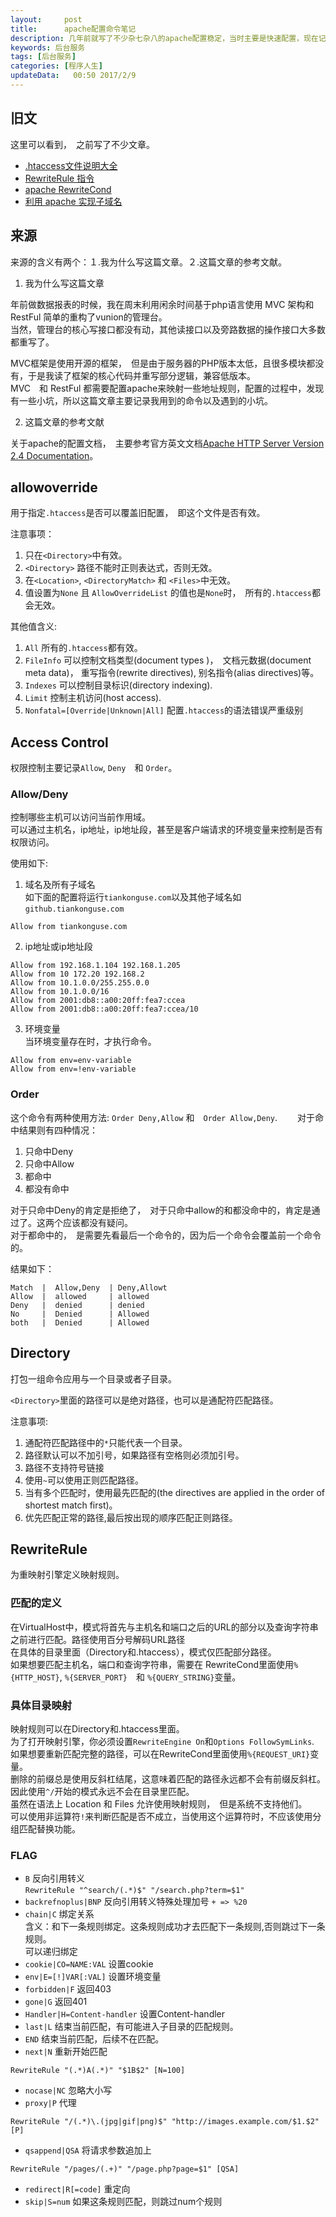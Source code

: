 ```yaml
---
layout:     post
title:      apache配置命令笔记
description: 几年前就写了不少杂七杂八的apache配置稳定，当时主要是快速配置，现在记录一下用的的命令。    
keywords: 后台服务
tags: [后台服务]
categories: [程序人生]
updateData:   00:50 2017/2/9
---
```


## 旧文

这里可以看到，　之前写了不少文章。  

* [.htaccess文件说明大全](http://tiankonguse.com/record/record.php?id=551)  
* [RewriteRule 指令](http://tiankonguse.com/record/record.php?id=124)  
* [apache RewriteCond](http://tiankonguse.com/record/record.php?id=125)  
* [利用 apache 实现子域名](http://tiankonguse.com/record/record.php?id=89)  


## 来源

来源的含义有两个：１.我为什么写这篇文章。２.这篇文章的参考文献。  

1. 我为什么写这篇文章  

年前做数据报表的时候，我在周末利用闲余时间基于php语言使用 MVC 架构和 RestFul 简单的重构了vunion的管理台。  
当然，管理台的核心写接口都没有动，其他读接口以及旁路数据的操作接口大多数都重写了。  

MVC框架是使用开源的框架，　但是由于服务器的PHP版本太低，且很多模块都没有，于是我读了框架的核心代码并重写部分逻辑，兼容低版本。  
MVC　和 RestFul 都需要配置apache来映射一些地址规则，配置的过程中，发现有一些小坑，所以这篇文章主要记录我用到的命令以及遇到的小坑。  


2. 这篇文章的参考文献  

关于apache的配置文档，　主要参考官方英文文档[Apache HTTP Server Version 2.4 Documentation](https://httpd.apache.org/docs/2.4/en/)。  


## allowoverride

用于指定`.htaccess`是否可以覆盖旧配置，　即这个文件是否有效。  

注意事项：  

1. 只在`<Directory>`中有效。  
2. `<Directory>` 路径不能时正则表达式，否则无效。  
3. 在`<Location>`, `<DirectoryMatch>` 和 `<Files>`中无效。  
4. 值设置为`None` 且 `AllowOverrideList` 的值也是`None`时，　所有的`.htaccess`都会无效。  


其他值含义:  

1. `All` 所有的`.htaccess`都有效。  
2. `FileInfo` 可以控制文档类型(document types )，　文档元数据(document meta data)， 重写指令(rewrite directives), 别名指令(alias directives)等。  
3. `Indexes` 可以控制目录标识(directory indexing).  
4. `Limit` 控制主机访问(host access).  
5. `Nonfatal=[Override|Unknown|All]` 配置`.htaccess`的语法错误严重级别  


## Access Control

权限控制主要记录`Allow`, `Deny`　和 `Order`。  

### Allow/Deny

控制哪些主机可以访问当前作用域。  
可以通过主机名，ip地址，ip地址段，甚至是客户端请求的环境变量来控制是否有权限访问。  


使用如下:  

1. 域名及所有子域名  
   如下面的配置将运行`tiankonguse.com`以及其他子域名如`github.tiankonguse.com`  
   
```
Allow from tiankonguse.com
```
   
2. ip地址或ip地址段  

```
Allow from 192.168.1.104 192.168.1.205
Allow from 10 172.20 192.168.2
Allow from 10.1.0.0/255.255.0.0
Allow from 10.1.0.0/16
Allow from 2001:db8::a00:20ff:fea7:ccea
Allow from 2001:db8::a00:20ff:fea7:ccea/10
```
   
3. 环境变量  
   当环境变量存在时，才执行命令。  
   
```
Allow from env=env-variable
Allow from env=!env-variable
```

### Order

这个命令有两种使用方法: `Order Deny,Allow` 和　`Order Allow,Deny`.　　
对于命中结果则有四种情况：  

1. 只命中Deny  
2. 只命中Allow  
3. 都命中  
4. 都没有命中  

对于只命中Deny的肯定是拒绝了，　对于只命中allow的和都没命中的，肯定是通过了。这两个应该都没有疑问。  
对于都命中的，　是需要先看最后一个命令的，因为后一个命令会覆盖前一个命令的。  

结果如下：  


```
Match  |  Allow,Deny  | Deny,Allowt
Allow  |  allowed     | allowed 
Deny   |  denied      | denied 
No 	   |  Denied      | Allowed
both   |  Denied      | Allowed
```


## Directory

打包一组命令应用与一个目录或者子目录。  

`<Directory>`里面的路径可以是绝对路径，也可以是通配符匹配路径。  

注意事项:  

1. 通配符匹配路径中的`*`只能代表一个目录。  
2. 路径默认可以不加引号，如果路径有空格则必须加引号。  
3. 路径不支持符号链接  
4. 使用`~`可以使用正则匹配路径。  
5. 当有多个匹配时，使用最先匹配的(the directives are applied in the order of shortest match first)。  
6. 优先匹配正常的路径,最后按出现的顺序匹配正则路径。  


## RewriteRule

为重映射引擎定义映射规则。  

### 匹配的定义

在VirtualHost中，模式将首先与主机名和端口之后的URL的部分以及查询字符串之前进行匹配。路径使用百分号解码URL路径  
在具体的目录里面（Directory和.htaccess），模式仅匹配部分路径。  
如果想要匹配主机名，端口和查询字符串，需要在 RewriteCond里面使用`%{HTTP_HOST}`, `%{SERVER_PORT}`　和 `%{QUERY_STRING}`变量。  

### 具体目录映射

映射规则可以在Directory和.htaccess里面。  
为了打开映射引擎，你必须设置`RewriteEngine On`和`Options FollowSymLinks`.
如果想要重新匹配完整的路径，可以在RewriteCond里面使用`%{REQUEST_URI}`变量。  
删除的前缀总是使用反斜杠结尾，这意味着匹配的路径永远都不会有前缀反斜杠。因此使用`^/`开始的模式永远不会在目录里匹配。  
虽然在语法上 Location 和 Files 允许使用映射规则，　但是系统不支持他们。  
可以使用非运算符`!`来判断匹配是否不成立，当使用这个运算符时，不应该使用分组匹配替换功能。  

### FLAG

* `B` 反向引用转义   
  `RewriteRule "^search/(.*)$" "/search.php?term=$1"`  
* `backrefnoplus|BNP` 反向引用转义特殊处理加号 `+ => %20`  
* `chain|C` 绑定关系  
  含义：和下一条规则绑定。这条规则成功才去匹配下一条规则,否则跳过下一条规则。  
  可以递归绑定  
* `cookie|CO=NAME:VAL` 设置cookie  
* `env|E=[!]VAR[:VAL]` 设置环境变量  
* `forbidden|F` 返回403  
* `gone|G` 返回401  
* `Handler|H=Content-handler` 设置Content-handler  
* `last|L` 结束当前匹配，有可能进入子目录的匹配规则。  
* `END` 结束当前匹配，后续不在匹配。  
* `next|N` 重新开始匹配  

```
RewriteRule "(.*)A(.*)" "$1B$2" [N=100]
```

* `nocase|NC` 忽略大小写  
* `proxy|P` 代理  

```
RewriteRule "/(.*)\.(jpg|gif|png)$" "http://images.example.com/$1.$2" [P]
```

* `qsappend|QSA` 将请求参数追加上  

```
RewriteRule "/pages/(.+)" "/page.php?page=$1" [QSA]
```

* `redirect|R[=code]` 重定向  
* `skip|S=num` 如果这条规则匹配，则跳过num个规则  








